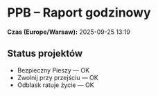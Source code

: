 # PPB – Raport godzinowy
**Czas (Europe/Warsaw):** 2025-09-25 13:19

## Status projektów
- Bezpieczny Pieszy — OK
- Zwolnij przy przejściu — OK
- Odblask ratuje życie — OK

